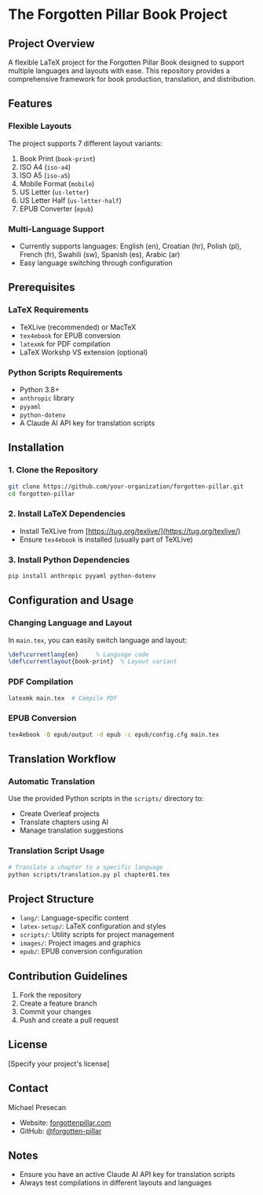 # The Forgotten Pillar Book Project

## Project Overview

A flexible LaTeX project for the Forgotten Pillar Book designed to support multiple languages and layouts with ease. This repository provides a comprehensive framework for book production, translation, and distribution.

## Features

### Flexible Layouts
The project supports 7 different layout variants:
1. Book Print (`book-print`)
2. ISO A4 (`iso-a4`)
3. ISO A5 (`iso-a5`)
4. Mobile Format (`mobile`)
5. US Letter (`us-letter`)
6. US Letter Half (`us-letter-half`)
7. EPUB Converter (`epub`)

### Multi-Language Support
- Currently supports languages: English (en), Croatian (hr), Polish (pl), French (fr), Swahili (sw), Spanish (es), Arabic (ar)
- Easy language switching through configuration

## Prerequisites

### LaTeX Requirements
- TeXLive (recommended) or MacTeX
- `tex4ebook` for EPUB conversion
- `latexmk` for PDF compilation
- LaTeX Workshp VS extension (optional)

### Python Scripts Requirements
- Python 3.8+
- `anthropic` library
- `pyyaml`
- `python-dotenv`
- A Claude AI API key for translation scripts

## Installation

### 1. Clone the Repository
```bash
git clone https://github.com/your-organization/forgotten-pillar.git
cd forgotten-pillar
```

### 2. Install LaTeX Dependencies
- Install TeXLive from [https://tug.org/texlive/](https://tug.org/texlive/)
- Ensure `tex4ebook` is installed (usually part of TeXLive)

### 3. Install Python Dependencies
```bash
pip install anthropic pyyaml python-dotenv
```

## Configuration and Usage

### Changing Language and Layout
In `main.tex`, you can easily switch language and layout:

```latex
\def\currentlang{en}     % Language code
\def\currentlayout{book-print}  % Layout variant
```

### PDF Compilation
```bash
latexmk main.tex  # Compile PDF
```

### EPUB Conversion
```bash
tex4ebook -B epub/output -d epub -c epub/config.cfg main.tex
```

## Translation Workflow

### Automatic Translation
Use the provided Python scripts in the `scripts/` directory to:
- Create Overleaf projects
- Translate chapters using AI
- Manage translation suggestions

### Translation Script Usage
```bash
# Translate a chapter to a specific language
python scripts/translation.py pl chapter01.tex
```

## Project Structure
- `lang/`: Language-specific content
- `latex-setup/`: LaTeX configuration and styles
- `scripts/`: Utility scripts for project management
- `images/`: Project images and graphics
- `epub/`: EPUB conversion configuration

## Contribution Guidelines
1. Fork the repository
2. Create a feature branch
3. Commit your changes
4. Push and create a pull request

## License
[Specify your project's license]

## Contact
Michael Presecan
- Website: [forgottenpillar.com](https://forgottenpillar.com)
- GitHub: [@forgotten-pillar](https://github.com/forgotten-pillar)

## Notes
- Ensure you have an active Claude AI API key for translation scripts
- Always test compilations in different layouts and languages